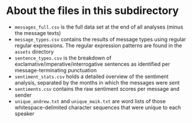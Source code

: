 # About the files in this subdirectory

- `messages_full.csv` is the full data set at the end of all analyses (minus the message texts)
- `message_types.csv` contains the results of message types using regular regular expressions. The
regular expression patterns are found in the `assets` directory
- `sentence_types.csv` is the breakdown of exclamative/imperative/interrogative sentences as
identified per message-terminating punctuation
- `sentiment_stats.csv` holds a detailed overview of the sentiment analysis, separated by the months in
which the messages were sent
- `sentiments.csv` contains the raw sentiment scores per message and sender
- `unique_andrew.txt` and `unique_maik.txt` are word lists of those whitespace-delimited character
sequences that were unique to each speaker
